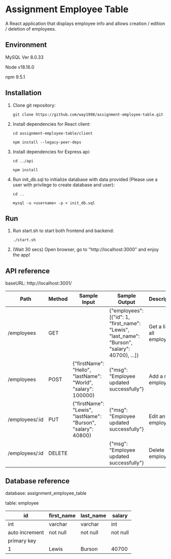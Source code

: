 # Assignment Employee Table
A React application that displays employee info and allows creation / edition / deletion of employees.

## Environment
MySQL Ver 8.0.33

Node v18.16.0

npm 9.5.1


## Installation
1. Clone git repository:

    `git clone https://github.com/way1998/assignment-employee-table.git`

2. Install dependencies for React client:

    `cd assignment-employee-table/client`

    `npm install --legacy-peer-deps`

3. Install dependencies for Express api:

    `cd ../api`

    `npm install`

4. Run init_db.sql to initialize database with data provided (Please use a user with privilege to create database and user):

    `cd ..`

    `mysql -u <username> -p < init_db.sql`

## Run
1. Run start.sh to start both frontend and backend:

    `./start.sh`

2. (Wait 30 secs) Open browser, go to "http://localhost:3000" and enjoy the app!


## API reference
baseURL: http://localhost:3001/

| Path | Method | Sample Input | Sample Output | Description |
|---|---|---|---|---|
| /employees  | GET |   | {"employees": [{"id": 1, "first_name": "Lewis", "last_name": "Burson", "salary": 40700}, ...]}  | Get a list of all employees  |
| /employees  | POST  | {"firstName": "Hello", "lastName": "World", "salary": 100000}  | {"msg": "Employee updated successfully"}  | Add a new employee   |
| /employees/:id  | PUT  | {"firstName": "Lewis", "lastName": "Burson", "salary": 40800}  | {"msg": "Employee updated successfully"}  | Edit an employee |
| /employees/:id  | DELETE  |   | {"msg": "Employee updated successfully"}  | Delete an employee |

## Database reference
database: assignment_employee_table

table: employee

| id  | first_name  | last_name  | salary  |
|---|---|---|---|
| int | varchar | varchar | int|
| auto increment| not null  | not null  | not null  |
| primary key |   |   |   |
| 1  | Lewis  | Burson  | 40700  |